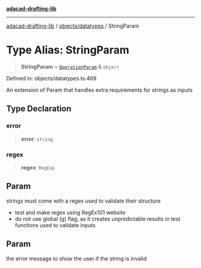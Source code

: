 [**adacad-drafting-lib**](../../../README.md)

***

[adacad-drafting-lib](../../../modules.md) / [objects/datatypes](../README.md) / StringParam

# Type Alias: StringParam

> **StringParam** = [`OperationParam`](OperationParam.md) & `object`

Defined in: objects/datatypes.ts:469

An extension of Param that handles extra requirements for strings as inputs

## Type Declaration

### error

> **error**: `string`

### regex

> **regex**: `RegExp`

## Param

strings must come with a regex used to validate their structure
 * test and make regex using RegEx101 website
 * do not use global (g) flag, as it creates unpredictable results in test functions used to validate inputs

## Param

the error message to show the user if the string is invalid

